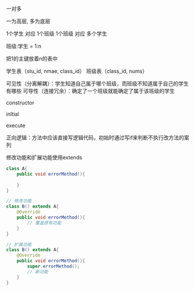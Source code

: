 一对多

一为高层, 多为底层



1个学生 对应 1个班级
1个班级 对应 多个学生


班级:学生 = 1:n

把1的主键放着n的表中

学生表（stu_id, nmae, class_id）
班级表（class_id, nums）



可见性（分离解耦）：学生知道自己属于哪个班级，而班级不知道属于自己的学生有哪些
可导性（连接冗余）：确定了一个班级就能确定了属于该班级的学生



constructor

inItial

execute

正向逻辑：方法中应该直接写逻辑代码，初始时通过写if来判断不执行改方法的案列

修改功能和扩展功能使用extends 

```java
class A{
	public void errorMethod(){
	
	}	
}

// 修改功能 
class B() extends A{
	@Override
	public void errorMethod(){
		// 覆盖原有功能
	}	
}

// 扩展功能
class B() extends A{
	@Override
	public void errorMethod(){
		super.errorMethod();
        // 新功能
	}	
}
```

